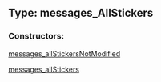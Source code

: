 ## Type: messages\_AllStickers  

### Constructors:

[messages\_allStickersNotModified](../constructors/messages\_allStickersNotModified.md)  

[messages\_allStickers](../constructors/messages\_allStickers.md)  

